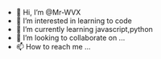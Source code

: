 - 👋 Hi, I’m @Mr-WVX
- 👀 I’m interested in learning to code
- 🌱 I’m currently learning javascript,python
- 💞️ I’m looking to collaborate on ...
- 📫 How to reach me ...

<!---
Mr-WVX/Mr-WVX is a ✨ special ✨ repository because its `README.md` (this file) appears on your GitHub profile.
You can click the Preview link to take a look at your changes.
--->
